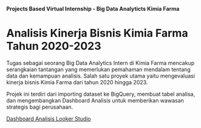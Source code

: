**Projects Based Virtual Internship - Big Data Analyticts Kimia Farma**

# **Analisis Kinerja Bisnis Kimia Farma Tahun 2020-2023**
Tugas sebagai seorang Big Data Analytics Intern di Kimia Farma mencakup serangkaian tantangan yang memerlukan pemahaman mendalam tentang data dan kemampuan analisis. Salah satu proyek utama yaitu mengevaluasi kinerja bisnis Kimia Farma dari tahun 2020 hingga 2023.

Projek ini terdiri dari importing dataset ke BigQuery, membuat tabel analisa, dan mengembangkan Dashboard Analisis untuk memberikan wawasan strategis bagi perusahaan.

[Dashboard Analisis Looker Studio](https://lookerstudio.google.com/reporting/f15fa166-d84e-4b00-85ba-f33561aa2351)
